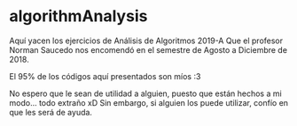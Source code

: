 # algorithmAnalysis
Aquí yacen los ejercicios de Análisis de Algoritmos 2019-A
Que el profesor Norman Saucedo nos encomendó en el semestre de Agosto a Diciembre de 2018.

El 95% de los códigos aquí presentados son míos :3


No espero que le sean de utilidad a alguien, puesto que están hechos a mi modo... todo extraño xD
Sin embargo, si alguien los puede utilizar, confío en que les será de ayuda.
